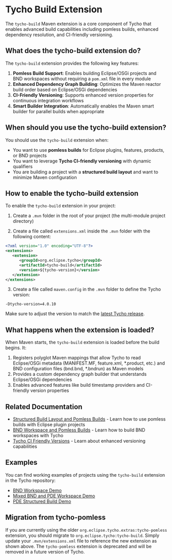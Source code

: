# Tycho Build Extension

The `tycho-build` Maven extension is a core component of Tycho that enables advanced build capabilities including pomless builds, enhanced dependency resolution, and CI-friendly versioning.

## What does the tycho-build extension do?

The `tycho-build` extension provides the following key features:

1. **Pomless Build Support**: Enables building Eclipse/OSGi projects and BND workspaces without requiring a `pom.xml` file in every module
2. **Enhanced Dependency Graph Building**: Optimizes the Maven reactor build order based on Eclipse/OSGi dependencies
3. **CI-Friendly Versioning**: Supports enhanced version properties for continuous integration workflows
4. **Smart Builder Integration**: Automatically enables the Maven smart builder for parallel builds when appropriate

## When should you use the tycho-build extension?

You should use the `tycho-build` extension when:

- You want to use **pomless builds** for Eclipse plugins, features, products, or BND projects
- You want to leverage **Tycho CI-friendly versioning** with dynamic qualifiers
- You are building a project with a **structured build layout** and want to minimize Maven configuration

## How to enable the tycho-build extension

To enable the `tycho-build` extension in your project:

1. Create a `.mvn` folder in the root of your project (the multi-module project directory)

2. Create a file called `extensions.xml` inside the `.mvn` folder with the following content:

```xml
<?xml version="1.0" encoding="UTF-8"?>
<extensions>
   <extension>
      <groupId>org.eclipse.tycho</groupId>
      <artifactId>tycho-build</artifactId>
      <version>${tycho-version}</version>
   </extension>
</extensions>
```

3. Create a file called `maven.config` in the `.mvn` folder to define the Tycho version:

```properties
-Dtycho-version=4.0.10
```

Make sure to adjust the version to match the [latest Tycho release](https://github.com/eclipse-tycho/tycho/releases).

## What happens when the extension is loaded?

When Maven starts, the `tycho-build` extension is loaded before the build begins. It:

1. Registers polyglot Maven mappings that allow Tycho to read Eclipse/OSGi metadata (MANIFEST.MF, feature.xml, *.product, etc.) and BND configuration files (bnd.bnd, *.bndrun) as Maven models
2. Provides a custom dependency graph builder that understands Eclipse/OSGi dependencies
3. Enables advanced features like build timestamp providers and CI-friendly version properties

## Related Documentation

- [Structured Build Layout and Pomless Builds](StructuredBuild.html) - Learn how to use pomless builds with Eclipse plugin projects
- [BND Workspace and Pomless Builds](BndBuild.html) - Learn how to build BND workspaces with Tycho
- [Tycho CI Friendly Versions](TychoCiFriendly.html) - Learn about enhanced versioning capabilities

## Examples

You can find working examples of projects using the `tycho-build` extension in the Tycho repository:

- [BND Workspace Demo](https://github.com/eclipse-tycho/tycho/tree/master/demo/bnd-workspace)
- [Mixed BND and PDE Workspace Demo](https://github.com/eclipse-tycho/tycho/tree/master/demo/bnd-pde-workspace)
- [PDE Structured Build Demo](https://github.com/eclipse-tycho/tycho/tree/master/demo/pde-automatic-manifest)

## Migration from tycho-pomless

If you are currently using the older `org.eclipse.tycho.extras:tycho-pomless` extension, you should migrate to `org.eclipse.tycho:tycho-build`. Simply update your `.mvn/extensions.xml` file to reference the new extension as shown above. The `tycho-pomless` extension is deprecated and will be removed in a future version of Tycho.
